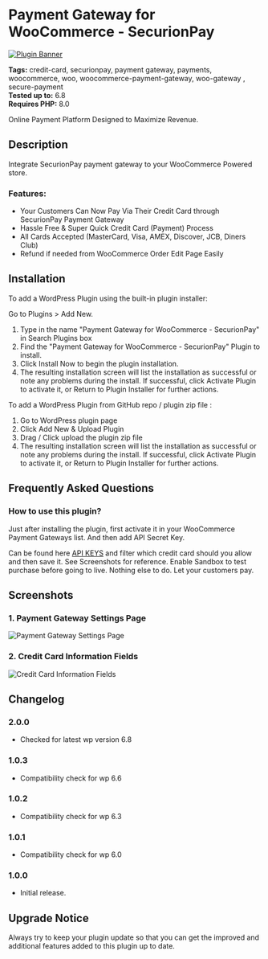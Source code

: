 # Payment Gateway for WooCommerce - SecurionPay

[![Plugin Banner](https://ps.w.org/wc-securionpay/assets/banner-772x250.png)](https://wordpress.org/plugins/wc-securionpay/)

**Tags:** credit-card, securionpay, payment gateway, payments, woocommerce, woo, woocommerce-payment-gateway, woo-gateway , secure-payment \
**Tested up to:** 6.8 \
**Requires PHP:** 8.0

Online Payment Platform Designed to Maximize Revenue.

## Description

Integrate SecurionPay payment gateway to your WooCommerce Powered store.

### Features:

- Your Customers Can Now Pay Via Their Credit Card through SecurionPay Payment Gateway
- Hassle Free & Super Quick Credit Card (Payment) Process
- All Cards Accepted (MasterCard, Visa, AMEX, Discover, JCB, Diners Club)
- Refund if needed from WooCommerce Order Edit Page Easily

## Installation

To add a WordPress Plugin using the built-in plugin installer:

Go to Plugins > Add New.

1. Type in the name "Payment Gateway for WooCommerce - SecurionPay" in Search Plugins box
2. Find the "Payment Gateway for WooCommerce - SecurionPay" Plugin to install.
3. Click Install Now to begin the plugin installation.
4. The resulting installation screen will list the installation as successful or note any problems during the install.
If successful, click Activate Plugin to activate it, or Return to Plugin Installer for further actions.

To add a WordPress Plugin from GitHub repo / plugin zip file :
1. Go to WordPress plugin page
2. Click Add New & Upload Plugin
3. Drag / Click upload the plugin zip file
4. The resulting installation screen will list the installation as successful or note any problems during the install.
If successful, click Activate Plugin to activate it, or Return to Plugin Installer for further actions.

## Frequently Asked Questions

### How to use this plugin?

Just after installing the plugin, first activate it in your WooCommerce Payment Gateways list. And then add API Secret Key.

Can be found here <a href="https://securionpay.com/account-settings#api-keys">API KEYS</a> and filter which credit card should you allow and then save it. See Screenshots for reference. Enable Sandbox to test purchase before going to live. Nothing else to do. Let your customers pay.

## Screenshots

### 1. Payment Gateway Settings Page

![Payment Gateway Settings Page](https://ps.w.org/wc-securionpay/assets/screenshot-1.png)

### 2. Credit Card Information Fields

![Credit Card Information Fields](https://ps.w.org/wc-securionpay/assets/screenshot-2.png)

## Changelog

### 2.0.0
- Checked for latest wp version 6.8

### 1.0.3
- Compatibility check for wp 6.6

### 1.0.2
- Compatibility check for wp 6.3

### 1.0.1

- Compatibility check for wp 6.0
### 1.0.0

- Initial release.

## Upgrade Notice

Always try to keep your plugin update so that you can get the improved and additional features added to this plugin up to date.